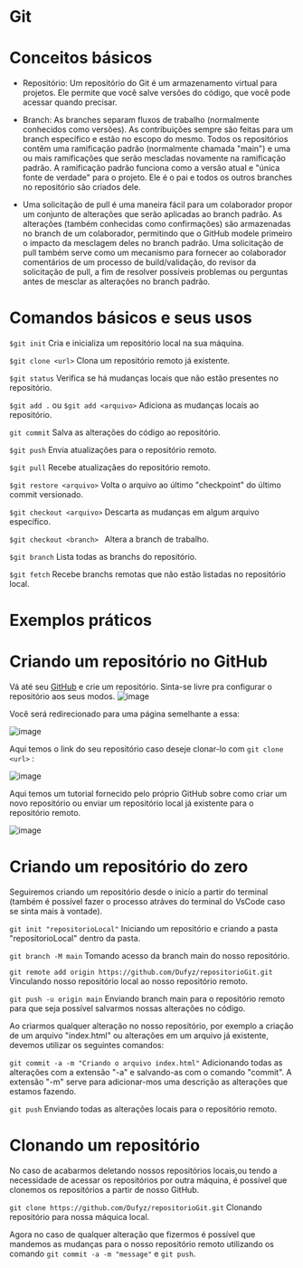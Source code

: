 # Git

# Conceitos básicos

- Repositório: Um repositório do Git é um armazenamento virtual para projetos. Ele permite que você salve versões do código, que você pode acessar quando precisar.

- Branch: As branches separam fluxos de trabalho (normalmente conhecidos como versões). As contribuições sempre são feitas para um branch específico e estão no escopo do mesmo. Todos os repositórios contêm uma ramificação padrão (normalmente chamada "main") e uma ou mais ramificações que serão mescladas novamente na ramificação padrão. A ramificação padrão funciona como a versão atual e "única fonte de verdade" para o projeto. Ele é o pai e todos os outros branches no repositório são criados dele.

- Uma solicitação de pull é uma maneira fácil para um colaborador propor um conjunto de alterações que serão aplicadas ao branch padrão. As alterações (também conhecidas como confirmações) são armazenadas no branch de um colaborador, permitindo que o GitHub modele primeiro o impacto da mesclagem deles no branch padrão. Uma solicitação de pull também serve como um mecanismo para fornecer ao colaborador comentários de um processo de build/validação, do revisor da solicitação de pull, a fim de resolver possíveis problemas ou perguntas antes de mesclar as alterações no branch padrão.


# Comandos básicos e seus usos

`$git init` Cria e inicializa um repositório local na sua máquina.

`$git clone <url>` Clona um repositório remoto já existente.

`$git status` Verifica se há mudanças locais que não estão presentes no repositório.

`$git add .` ou  `$git add <arquivo>` Adiciona as mudanças locais ao repositório.

`git commit` Salva as alterações do código ao repositório.

`$git push` Envia atualizações para o repositório remoto.

`$git pull` Recebe atualizaçães do repositório remoto.

`$git restore <arquivo>` Volta o arquivo ao último "checkpoint" do último commit versionado.

`$git checkout <arquivo>`  Descarta as mudanças em algum arquivo específico.

`$git checkout <branch> ` Altera a branch de trabalho.

`$git branch` Lista todas as branchs do repositório.

`$git fetch` Recebe branchs remotas que não estão listadas no repositório local.

# Exemplos práticos

# Criando um repositório no GitHub

Vá até seu [GitHub](https://github.com/) e crie um repositório. Sinta-se livre pra configurar o repositório aos seus modos. 
![image](https://user-images.githubusercontent.com/80853300/221009477-33d3b353-fed1-4c4f-ac74-6435cc32c8b7.png)

Você será redirecionado para uma página semelhante a essa: 

![image](https://user-images.githubusercontent.com/80853300/221010087-239c8be9-b480-49b4-80dc-0e92332cfad1.png)

Aqui temos o link do seu repositório caso deseje clonar-lo com `git clone <url>` :

![image](https://user-images.githubusercontent.com/80853300/221010375-d4d3ce14-c42c-4d03-afa3-e6d8f80876ba.png)

Aqui temos um tutorial fornecido pelo próprio GitHub sobre como criar um novo repositório ou enviar um repositório local já existente para o repositório remoto.

![image](https://user-images.githubusercontent.com/80853300/221010549-eb51c694-b195-4a54-af0e-009be47f7a07.png)

# Criando um repositório do zero

Seguiremos criando um repositório desde o inicío a partir do terminal (também é possível fazer o processo atráves do terminal do VsCode caso se sinta mais à vontade).

`git init "repositorioLocal"` Iniciando um repositório e criando a pasta "repositorioLocal" dentro da pasta.

`git branch -M main` Tomando acesso da branch main do nosso repositório.

`git remote add origin https://github.com/Dufyz/repositorioGit.git` Vinculando nosso repositório local ao nosso repositório remoto.

`git push -u origin main` Enviando branch main para o repositório remoto para que seja possível salvarmos nossas alterações no código.

Ao criarmos qualquer alteração no nosso repositório, por exemplo a criação de um arquivo "index.html" ou alterações em um arquivo já existente, devemos utilizar os seguintes comandos:

`git commit -a -m "Criando o arquivo index.html"` Adicionando todas as alterações com a extensão "-a" e salvando-as com o comando "commit". A extensão "-m" serve para adicionar-mos uma descrição as alterações que estamos fazendo.

`git push` Enviando todas as alterações locais para o repositório remoto. 

# Clonando um repositório 

No caso de acabarmos deletando nossos repositórios locais,ou tendo a necessidade de acessar os repositórios por outra máquina, é possível que clonemos os repositórios a partir de nosso GitHub.

`git clone https://github.com/Dufyz/repositorioGit.git` Clonando repositório para nossa máquica local.

Agora no caso de qualquer alteração que fizermos é possível que mandemos as mudanças para o nosso repositório remoto utilizando os comando `git commit -a -m "message"` e `git push`.
